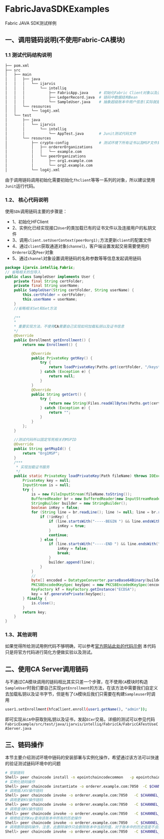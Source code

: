 # FabricJavaSDKExamples
 Fabric JAVA SDK测试样例


## 一、调用链码说明(不使用Fabric-CA模块)

### 1.1 测试代码结构说明

```bash
├── pom.xml
├── src
│   ├── main
│   │   ├── java
│   │   │   └── ijarvis
│   │   │       └── intelliq
│   │   │           ├── FabricApp.java     # 初始化Fabric Client对象以及连接组织信息
│   │   │           ├── LedgerRecord.java  # 链码中数据结构Bean
│   │   │           └── SampleUser.java    # 抽象超级账本中用户信息(实际就是MSP下user文件夹中生成的用户身份文件)
│   │   └── resources
│   │       └── log4j.xml  
│   └── test
│       ├── java
│       │   └── ijarvis
│       │       └── intelliq
│       │           └── AppTest.java       # Junit测试代码文件
│       └── resources
│           ├── crypto-config              # 测试环境下所有证书以及MSP文件集合
│           │   ├── ordererOrganizations
│           │   │   └── example.com
│           │   └── peerOrganizations
│           │       ├── org1.example.com
│           │       └── org2.example.com
│           └── log4j.xml
```

由于调用链码调用初始化需要初始化`fhclient`等等一系列的对象，所以建议使用`Junit`运行代码。


### 1.2、 核心代码说明

使用`SDk`调用链码主要的步骤是：
* 1、初始化HFClient
* 2、实例化已经实现接口`User`的类加载已有的证书文件以及连接用户的私钥文件
* 3、调用`client.setUserContext(peer0org1);`方法更新`client`的配置文件
* 4、通过`client`获取通道对象(`channel`)，客户端设置发起交易需要使用的`Orderer`以及`Peer`对象
* 5、通过`channel`对象设置调用链码的名称参数等等信息发起调用链码

```java
package ijarvis.intelliq.Fabric;
// 省略相关的包导入
public class SampleUser implements User {
    private final String certFolder;
    private final String userName;
    public SampleUser(String certFolder, String userName) {
        this.certFolder = certFolder;
        this.userName = userName;
    }
    //省略相关Set和Get方法
    
    /**
    * 
    * 重要实现方法，不使用CA需要自己实现如何加载私钥以及证书信息
    */
    @Override
    public Enrollment getEnrollment() {
        return new Enrollment() {

            @Override
            public PrivateKey getKey() {
                try {
                    return loadPrivateKey(Paths.get(certFolder, "/keystore/ea2db84973c9c54436c47d7e10b9b63420f654ecd7c541fab14646e976294393_sk"));
                } catch (Exception e) {
                    return null;
                }
            }
            @Override
            public String getCert() {
                try {
                    return new String(Files.readAllBytes(Paths.get(certFolder, "/signcerts/Admin@org1.example.com-cert.pem")));
                } catch (Exception e) {
                    return "";
                }
            }
        };
    }
    
    //测试代码所以固定写死相关的MSPID
    @Override
    public String getMspId() {
        return "Org1MSP";
    }
    /***
     * 实现加载证书服务
     */
    public static PrivateKey loadPrivateKey(Path fileName) throws IOException, GeneralSecurityException {
        PrivateKey key = null;
        InputStream is = null;
        try {
            is = new FileInputStream(fileName.toString());
            BufferedReader br = new BufferedReader(new InputStreamReader(is));
            StringBuilder builder = new StringBuilder();
            boolean inKey = false;
            for (String line = br.readLine(); line != null; line = br.readLine()) {
                if (!inKey) {
                    if (line.startsWith("-----BEGIN ") && line.endsWith(" PRIVATE KEY-----")) {
                        inKey = true;
                    }
                    continue;
                } else {
                    if (line.startsWith("-----END ") && line.endsWith(" PRIVATE KEY-----")) {
                        inKey = false;
                        break;
                    }
                    builder.append(line);
                }
            }
            //
            byte[] encoded = DatatypeConverter.parseBase64Binary(builder.toString());
            PKCS8EncodedKeySpec keySpec = new PKCS8EncodedKeySpec(encoded);
            KeyFactory kf = KeyFactory.getInstance("ECDSA");
            key = kf.generatePrivate(keySpec);
        } finally {
            is.close();
        }
        return key;
    }
}
```


### 1.3、其他说明
如果觉得所给测试用例代码不够明确，可以参考[官方网站此处的代码示例](https://github.com/hyperledger/fabric-sdk-java/blob/master/src/test/java/org/hyperledger/fabric/sdkintegration/End2endAndBackAgainIT.java)
本代码只是将官方代码进行简化方便做实验以及测试。



## 二、使用CA Server调用链码

与不通过CA模块调用的链码相比其实只差一个步骤，在不使用`CA`模块时构造`SampleUser`时我们要自己实现`getEnrollment`的方法，在该方法中需要我们自定义去加载私钥以及证书字节，但是有了`CA`模块后我们只需要在构建`Sampleuser`时调用
```bash
user1.setEnrollment(hfcaClient.enroll(user1.getName(), "admin")); 
```
即可实现从`CA`中获取到私钥以及证书，发起`ECer`交易。详细的测试可以参见代码`FabricExample/src/test/java/ijarvis/intelliq/FabricCA/FabricCATestUseCAServer.java`


## 三、链码操作

本节主要介绍测试环境中链码的安装部署与实例化操作，希望通过该方法可以快速的验证测试链码环境中的问题

```bash
# 安装链码
Shell> peer chaincode install -n epointchaincodecommon   -p epointchaincodecommon -v 0.1
# 实例化链码操作
Shell> peer chaincode instantiate -o orderer.example.com:7050  -C $CHANNEL_NAME  -c '{"Args":["init"]}' -P "OR  ('Org1MSP.member','Org2MSP.member')" -n epointchaincodecommon -v 0.1
# 调用插入KV操作链码
Shell> peer chaincode invoke -o orderer.example.com:7050   -C $CHANNEL_NAME -n epointchaincodecommon -v 0.1 -c '{"Args":["addkv","liuwenru","刘文儒"]}'
# 调用更新KV操作链码
Shell> peer chaincode invoke -o orderer.example.com:7050   -C $CHANNEL_NAME -n epointchaincodecommon -v 0.1 -c '{"Args":["updatekv","liuwenru","刘美丽"]}'
# 调用查询KV操作链码
Shell> peer chaincode invoke -o orderer.example.com:7050   -C $CHANNEL_NAME -n epointchaincodecommon -v 0.1 -c '{"Args":["query","liuwenru"]}'
# 根绝给定的Key查询该账本中所有的历史操作
Shell> peer chaincode invoke -o orderer.example.com:7050   -C $CHANNEL_NAME -n epointchaincodecommon -v 0.1 -c '{"Args":["queryhistory","liuwenru"]}'
# 调用删除链码操作，注意，此删除操作只会删除账本中当前的值，对于账本中的历史值是不会删除的
Shell> peer chaincode invoke -o orderer.example.com:7050   -C $CHANNEL_NAME -n epointchaincodecommon -v 0.1 -c '{"Args":["delkv","liuwenru"]}'
```


